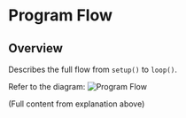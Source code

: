# Program Flow

## Overview

Describes the full flow from `setup()` to `loop()`.

Refer to the diagram: ![Program Flow](../LifeStream_ProgramFlow.png)

(Full content from explanation above)
